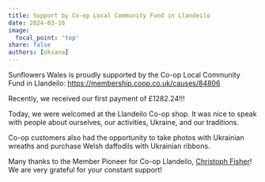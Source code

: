 ```yaml
---
title: Support by Co-op Local Community Fund in Llandeilo
date: 2024-03-16
image:
  focal_point: 'top'
share: false
authors: [oksana]
---
```


Sunflowers Wales is proudly supported by the Co-op Local Community Fund in Llandeilo: <a href="https://membership.coop.co.uk/causes/84806" target="_blank">https://membership.coop.co.uk/causes/84806</a>

<!--more-->

Recently, we received our first payment of £1282.24!!!

Today, we were welcomed at the Llandeilo Co-op shop. It was nice to speak with people about ourselves, our activities, Ukraine, and our traditions. 

Co-op customers also had the opportunity to take photos with Ukrainian wreaths and purchase Welsh daffodils with Ukrainian ribbons.

Many thanks to the Member Pioneer for Co-op Llandeilo, <a href="https://www.facebook.com/christophffischer" target="_blank">Christoph Fisher</a>! We are very grateful for your constant support!

